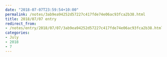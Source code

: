 ```yaml
---
date: "2018-07-07T23:59:54+10:00"
permalink: /notes/3ab9ea94252d57227c417fde74e06ac93fca2b38.html
title: 2018/07/07 entry
redirect_from:
- /notes/entry/2018/07/07/3ab9ea94252d57227c417fde74e06ac93fca2b38.html
categories:
- July
- 2018
- 7
---
```

